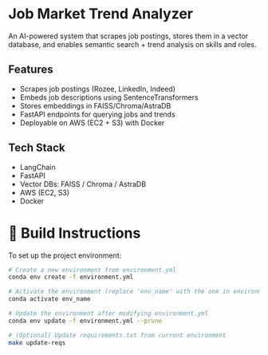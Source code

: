 # Job Market Trend Analyzer

An AI-powered system that scrapes job postings, stores them in a vector database, and enables semantic search + trend analysis on skills and roles.

## Features
- Scrapes job postings (Rozee, LinkedIn, Indeed)
- Embeds job descriptions using SentenceTransformers
- Stores embeddings in FAISS/Chroma/AstraDB
- FastAPI endpoints for querying jobs and trends
- Deployable on AWS (EC2 + S3) with Docker

## Tech Stack
- LangChain
- FastAPI
- Vector DBs: FAISS / Chroma / AstraDB
- AWS (EC2, S3)
- Docker

# 🚀 Build Instructions

To set up the project environment:

```bash
# Create a new environment from environment.yml
conda env create -f environment.yml

# Activate the environment (replace 'env_name' with the one in environment.yml)
conda activate env_name

# Update the environment after modifying environment.yml
conda env update -f environment.yml --prune

# (Optional) Update requirements.txt from current environment
make update-reqs